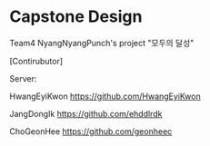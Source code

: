 # Capstone Design
Team4 NyangNyangPunch's project "모두의 달성"

[Contirubutor]

Server: 

HwangEyiKwon https://github.com/HwangEyiKwon

JangDongIk https://github.com/ehddlrdk

ChoGeonHee https://github.com/geonheec

